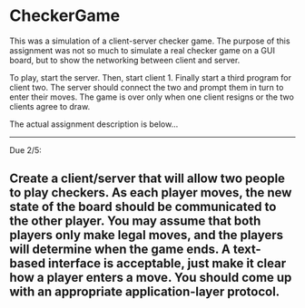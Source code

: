 # CheckerGame
This was a simulation of a client-server checker game.
The purpose of this assignment was not so much to simulate a real checker game on a GUI board, but to show the networking between client and server.

To play, start the server. Then, start client 1. Finally start a third program for client two. The server should connect the two and prompt them in turn to enter their moves.
The game is over only when one client resigns or the two clients agree to draw.

The actual assignment description is below...

--------------------------------------
Due 2/5:

Create a client/server that will allow two people to play checkers.  As each player moves, the new state of the board should be communicated to the other player.  You may assume that both players only make legal moves, and the players will determine when the game ends.  A text-based interface is acceptable, just make it clear how a player enters a move.  You should come up with an appropriate application-layer protocol.  
--------------------------------------
